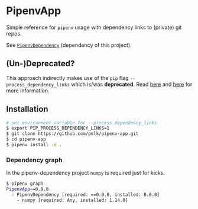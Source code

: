 # PipenvApp

Simple reference for `pipenv` usage with dependency links to (private) git repos.

See [`PipenvDependency`](https://github.com/pmlk/pipenv-dependency) (dependency of this project).

## (Un-)Deprecated?

This approach indirectly makes use of the `pip` flag `--process_dependency_links` which is/was **deprecated**. Read [here](https://github.com/pypa/pip/issues/3939) and [here](https://github.com/pypa/pip/issues/4187) for more information.

## Installation

```bash
# set environment variable for --process_dependency_links
$ export PIP_PROCESS_DEPENDENCY_LINKS=1
$ git clone https://github.com/pmlk/pipenv-app.git
$ cd pipenv-app
$ pipenv install -e .
```

### Dependency graph

In the pipenv-dependency project `numpy` is required just for kicks.

```bash
$ pipenv graph
PipenvApp==0.0.0
  - PipenvDependency [required: ==0.0.0, installed: 0.0.0]
    - numpy [required: Any, installed: 1.14.0]
```
